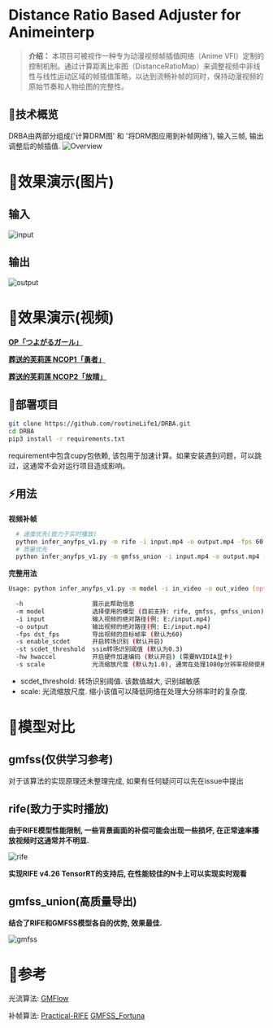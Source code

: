 # Distance Ratio Based Adjuster for Animeinterp

> **介绍：** 本项目可被视作一种专为动漫视频帧插值网络（Anime VFI）定制的控制机制。通过计算距离比率图（DistanceRatioMap）来调整视频中非线性与线性运动区域的帧插值策略，以达到流畅补帧的同时，保持动漫视频的原始节奏和人物绘图的完整性。

## 📖技术概览
DRBA由两部分组成('计算DRM图' 和 '将DRM图应用到补帧网络'), 输入三帧, 输出调整后的帧插值.
![Overview](assert/Overview.png)

# 👀效果演示(图片)

## 输入
![input](https://github.com/hyw-dev/FCLAFI/assets/68835291/cc9fb083-0f8d-48e1-b33e-0a893f313329)
## 输出
![output](https://github.com/hyw-dev/FCLAFI/assets/68835291/5138f267-6904-42ce-9551-b0891812a650)

# 👀效果演示(视频)

**[OP「つよがるガール」](https://www.bilibili.com/video/BV1uJtPe9EdY/?share_source=copy_web&vd_source=8a8926eb0f1d5f0f1cab7529c8f51282)**

**[葬送的芙莉莲 NCOP1「勇者」](https://www.bilibili.com/video/BV12QsaeREmr/?share_source=copy_web&vd_source=8a8926eb0f1d5f0f1cab7529c8f51282)**

**[葬送的芙莉莲 NCOP2「放晴」](https://www.bilibili.com/video/BV1RYs8eFE77/?share_source=copy_web&vd_source=8a8926eb0f1d5f0f1cab7529c8f51282)**

## 🔧部署项目

```bash
git clone https://github.com/routineLife1/DRBA.git
cd DRBA
pip3 install -r requirements.txt
```
requirement中包含cupy包依赖, 该包用于加速计算。如果安装遇到问题，可以跳过，这通常不会对运行项目造成影响。
## ⚡用法 

**视频补帧**
```bash
  # 速度优先(致力于实时播放)
  python infer_anyfps_v1.py -m rife -i input.mp4 -o output.mp4 -fps 60 -scale 1.0 -s -st 0.3 -hw
  # 质量优先
  python infer_anyfps_v1.py -m gmfss_union -i input.mp4 -o output.mp4 -fps 60 -scale 1.0 -s -st 0.3 -hw
```

**完整用法**
```bash
Usage: python infer_anyfps_v1.py -m model -i in_video -o out_video [options]...
       
  -h                   展示此帮助信息
  -m model             选择使用的模型 (目前支持: rife, gmfss, gmfss_union) (默认为rife)
  -i input             输入视频的绝对路径(例: E:/input.mp4)
  -o output            输出视频的绝对路径(例: E:/input.mp4)
  -fps dst_fps         导出视频的目标帧率 (默认为60)
  -s enable_scdet      开启转场识别 (默认开启)
  -st scdet_threshold  ssim转场识别阈值 (默认为0.3)
  -hw hwaccel          开启硬件加速编码 (默认开启) (需要NVIDIA显卡)
  -s scale             光流缩放尺度 (默认为1.0), 通常在处理1080p分辨率视频使用1.0, 4K分辨率时使用0.5
```

- scdet_threshold: 转场识别阈值. 该数值越大, 识别越敏感
- scale: 光流缩放尺度. 缩小该值可以降低网络在处理大分辨率时的复杂度.

# 📖模型对比

## gmfss(仅供学习参考)
对于该算法的实现原理还未整理完成, 如果有任何疑问可以先在issue中提出

## rife(致力于实时播放)

**由于RIFE模型性能限制, 一些背景画面的补偿可能会出现一些损坏, 在正常速率播放视频时这通常并不明显.**

![rife](https://github.com/user-attachments/assets/e0480165-c748-43ac-ad3c-5e6fb7adea7f)

**实现RIFE v4.26 TensorRT的支持后, 在性能较佳的N卡上可以实现实时观看**

## gmfss_union(高质量导出)

**结合了RIFE和GMFSS模型各自的优势, 效果最佳.**

![gmfss](https://github.com/user-attachments/assets/5a4ca540-ddfa-4a93-ab21-e39eb9299e89)

# 🔗参考
光流算法: [GMFlow](https://github.com/haofeixu/gmflow)

补帧算法: [Practical-RIFE](https://github.com/hzwer/Practical-RIFE) [GMFSS_Fortuna](https://github.com/98mxr/GMFSS_Fortuna)